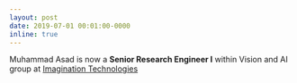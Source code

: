 ```yaml
---
layout: post
date: 2019-07-01 00:01:00-0000
inline: true
---
```


Muhammad Asad is now a <b>Senior Research Engineer I</b> within Vision and AI group at <a href="https://www.imgtec.com/" target="blank">Imagination Technologies</a>
